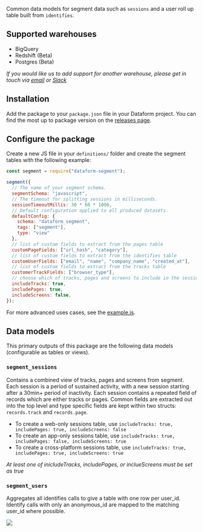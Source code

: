 Common data models for segment data such as `sessions` and a user roll up table built from `identifies`.

## Supported warehouses

- BigQuery
- Redshift (Beta)
- Postgres (Beta)

*If you would like us to add support for another warehouse, please get in touch via [email](mailto:team@dataform.co) or [Slack](https://dataform.co/slack)*

## Installation

Add the package to your `package.json` file in your Dataform project. You can find the most up to package version on the [releases page](https://github.com/dataform-co/dataform-segment/releases).

## Configure the package

Create a new JS file in your `definitions/` folder and create the segment tables with the following example:

```js
const segment = require("dataform-segment");

segment({
  // The name of your segment schema.
  segmentSchema: "javascript",
  // The timeout for splitting sessions in milliseconds.
  sessionTimeoutMillis: 30 * 60 * 1000,
  // Default configuration applied to all produced datasets.
  defaultConfig: {
    schema: "dataform_segment",
    tags: ["segment"],
    type: "view"
  },
  // list of custom fields to extract from the pages table
  customPageFields: ["url_hash", "category"],
  // list of custom fields to extract from the identifies table
  customUserFields: ["email", "name", "company_name", "created_at"],
  // list of custom fields to extract from the tracks table
  customerTrackFields: ["browser_type"],
  // choose which of tracks, pages and screens to include in the sessionization model
  includeTracks: true,
  includePages: true,
  includeScreens: false,
});
```

For more advanced uses cases, see the [example.js](https://github.com/dataform-co/dataform-segment/blob/master/definitions/example.js).

## Data models

This primary outputs of this package are the following data models (configurable as tables or views).

### `segment_sessions`

Contains a combined view of tracks, pages and screens from segment. Each session is a period of sustained activity, with a new session starting after a 30min+ period of inactivity. Each session contains a repeated field of records which are either tracks or pages. Common fields are extracted out into the top level and type specific fields are kept within two structs: `records.track` and `records.page`.

 - To create a web-only sessions table, use `includeTracks: true, includePages: true, includeScreens: false`
 - To create an app-only sessions table, use `includeTracks: true, includePages: false, includeScreens: true`
 - To create a cross-platform sessions table, use `includeTracks: true, includePages: true, includeScreens: true`

_At least one of inicludeTracks, includePages, or inclueScreens must be set as true_

### `segment_users`

Aggregates all identifies calls to give a table with one row per user_id. Identify calls with only an anonymous_id are mapped to the matching user_id where possible.

![](https://dataform.sirv.com/dataform-segment-dag-4.png?profile=WebP)
